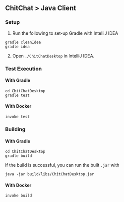 ## ChitChat > Java Client

### Setup

 1. Run the following to set-up Gradle with IntelliJ IDEA
```
gradle cleanIdea
gradle idea
```
 2. Open `./ChitChatDesktop` in IntelliJ IDEA.


### Test Execution

#### With Gradle

```
cd ChitChatDesktop
gradle test
```

#### With Docker

```
invoke test
```

### Building

#### With Gradle

```
cd ChitChatDesktop
gradle build
```

If the build is successful, you can run the built `.jar` with

```
java -jar build/libs/ChitChatDesktop.jar
```

#### With Docker

```
invoke build
```
